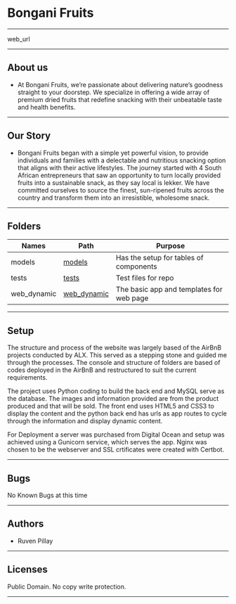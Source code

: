 # Bongani Fruits

---

web_url

---

## About us

* At Bongani Fruits, we’re passionate about delivering nature’s goodness straight to your doorstep. We specialize in offering a wide array of premium dried fruits that redefine snacking with their unbeatable taste and health benefits.

---

## Our Story

* Bongani Fruits began with a simple yet powerful vision, to provide individuals and families with a delectable and nutritious snacking option that aligns with their active lifestyles. The journey started with 4 South African entrepreneurs that saw an opportunity to turn locally provided fruits into a sustainable snack, as they say local is lekker. We have committed ourselves to source the finest, sun-ripened fruits across the country and transform them into an irresistible, wholesome snack.

---

## Folders

| Names | Path | Purpose |
| ----- | ----- | ----- |
| models | [models](models) | Has the setup for tables of components |
| tests | [tests](tests) | Test files for repo |
| web_dynamic | [web_dynamic](web_dynamic) | The basic app and templates for web page |


---

## Setup

The structure and process of the website was largely based of the AirBnB projects conducted by ALX. This served as a stepping stone and guided me through the processes. The console and structure of folders are based of codes deployed in the AirBnB and restructured to suit the current requirements.

The project uses Python coding to build the back end and MySQL serve as the database. The images and information provided are from the product produced and that will be sold. The front end uses HTML5 and CSS3 to display the content and the python back end has urls as app routes to cycle through the information and display dynamic content.

For Deployment a server was purchased from Digital Ocean and setup was achieved using a Gunicorn service, which serves the app. Nginx was chosen to be the webserver and SSL crtificates were created with Certbot.

---

## Bugs

No Known Bugs at this time

---

## Authors

* Ruven Pillay

---

## Licenses

Public Domain. No copy write protection.

---
